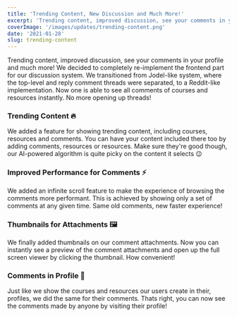 ```yaml
---
title: 'Trending Content, New Discussion and Much More!'
excerpt: 'Trending content, improved discussion, see your comments in your profile and much more!'
coverImage: '/images/updates/trending-content.png'
date: '2021-01-28'
slug: trending-content
---
```


Trending content, improved discussion, see your comments in your profile and much more! We decided to completely re-implement the frontend part for our discussion system. We transitioned from Jodel-like system, where the top-level and reply comment threads were separated, to a Reddit-like implementation. Now one is able to see all comments of courses and resources instantly. No more opening up threads!

### Trending Content 🔥

We added a feature for showing trending content, including courses, resources and comments. You can have your content included there too by adding comments, resources or resources. Make sure they're good though, our AI-powered algorithm is quite picky on the content it selects 😉

### Improved Performance for Comments ⚡

We added an infinite scroll feature to make the experience of browsing the comments more performant. This is achieved by showing only a set of comments at any given time. Same old comments, new faster experience!

### Thumbnails for Attachments 🖼️

We finally added thumbnails on our comment attachments. Now you can instantly see a preview of the comment attachments and open up the full screen viewer by clicking the thumbnail. How convenient!

### Comments in Profile 💬

Just like we show the courses and resources our users create in their, profiles, we did the same for their comments. Thats right, you can now see the comments made by anyone by visiting their profile!
